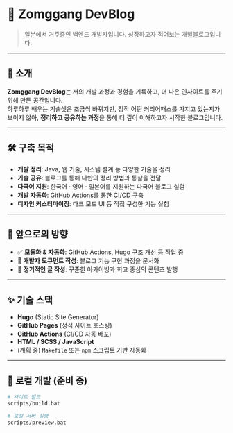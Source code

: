 # 🧠 Zomggang DevBlog

> 일본에서 거주중인 백엔드 개발자입니다.
> 성장하고자 적어보는 개발블로그입니다.

---

## 📌 소개

**Zomggang DevBlog**는 저의 개발 과정과 경험을 기록하고, 더 나은 인사이트를 주기 위해 만든 공간입니다.  
하루하루 배우는 기술셋은 조금씩 바뀌지만, 정작 어떤 커리어패스를 가지고 있는지가 보이지 않아, 
**정리하고 공유하는 과정**을 통해 더 깊이 이해하고자 시작한 블로그입니다.

---

## 🛠️ 구축 목적

- **개발 정리**: Java, 웹 기술, 시스템 설계 등 다양한 기술을 정리
- **기술 공유**: 블로그를 통해 나만의 정리 방법과 통찰을 전달
- **다국어 지원**: 한국어 · 영어 · 일본어를 지원하는 다국어 블로그 실험
- **개발 자동화**: GitHub Actions를 통한 CI/CD 구축
- **디자인 커스터마이징**: 다크 모드 UI 등 직접 구성한 기능 실험

---

## 🎯 앞으로의 방향

- ✅ **모듈화 & 자동화**: GitHub Actions, Hugo 구조 개선 등 작업 중
- 📘 **개발자 도큐먼트 작성**: 블로그 기능 구현 과정을 문서화
- 🚀 **정기적인 글 작성**: 꾸준한 아카이빙과 회고 중심의 콘텐츠 발행

---

## ✨ 기술 스택

- **Hugo** (Static Site Generator)
- **GitHub Pages** (정적 사이트 호스팅)
- **GitHub Actions** (CI/CD 자동 배포)
- **HTML / SCSS / JavaScript**
- (계획 중) `Makefile` 또는 `npm` 스크립트 기반 자동화

---

## 📂 로컬 개발 (준비 중)

```bash
# 사이트 빌드
scripts/build.bat

# 로컬 서버 실행
scripts/preview.bat
